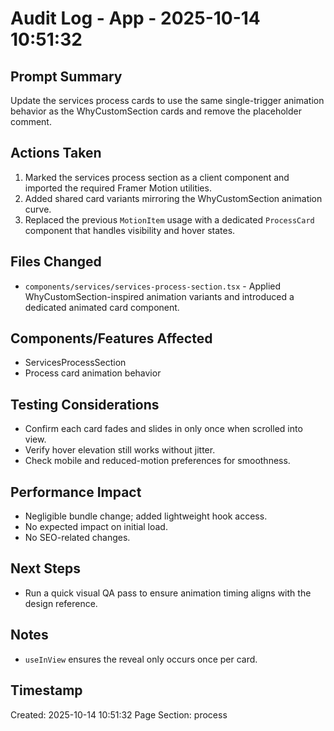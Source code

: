 # Audit Log - App - 2025-10-14 10:51:32

## Prompt Summary

Update the services process cards to use the same single-trigger animation behavior as the WhyCustomSection cards and remove the placeholder comment.

## Actions Taken

1. Marked the services process section as a client component and imported the required Framer Motion utilities.
2. Added shared card variants mirroring the WhyCustomSection animation curve.
3. Replaced the previous `MotionItem` usage with a dedicated `ProcessCard` component that handles visibility and hover states.

## Files Changed

- `components/services/services-process-section.tsx` - Applied WhyCustomSection-inspired animation variants and introduced a dedicated animated card component.

## Components/Features Affected

- ServicesProcessSection
- Process card animation behavior

## Testing Considerations

- Confirm each card fades and slides in only once when scrolled into view.
- Verify hover elevation still works without jitter.
- Check mobile and reduced-motion preferences for smoothness.

## Performance Impact

- Negligible bundle change; added lightweight hook access.
- No expected impact on initial load.
- No SEO-related changes.

## Next Steps

- Run a quick visual QA pass to ensure animation timing aligns with the design reference.

## Notes

- `useInView` ensures the reveal only occurs once per card.

## Timestamp

Created: 2025-10-14 10:51:32
Page Section: process
